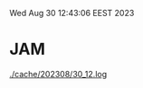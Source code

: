 Wed Aug 30 12:43:06 EEST 2023
# JAM
<a href='./cache/202308/30_12.log'>./cache/202308/30_12.log</a>
